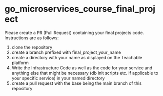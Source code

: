 # go_microservices_course_final_project

Please create a PR (Pull Request) containing your final projects code. Instructions are as follows:

1. clone the repository
2. create a branch prefixed with final_project_your_name
3. create a directory with your name as displayed on the Teachable platform
4. Write the Infrastructure Code as well as the code for your service and anything else that might
be necessary (db init scripts etc. if applicable to your specific service) in your named directory
5. create a pull request with the base being the main branch of this repository
